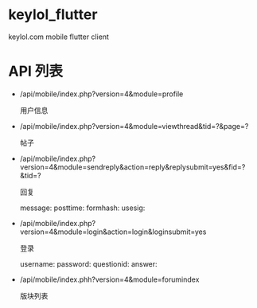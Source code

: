 # keylol_flutter
keylol.com mobile flutter client

# API 列表  

* /api/mobile/index.php?version=4&module=profile  

    用户信息  

* /api/mobile/index.php?version=4&module=viewthread&tid=?&page=?  

    帖子  
   
* /api/mobile/index.php?version=4&module=sendreply&action=reply&replysubmit=yes&fid=?&tid=?

    回复
    
    message:
    posttime:
    formhash:
    usesig:

* /api/mobile/index.php?version=4&module=login&action=login&loginsubmit=yes

    登录

    username:
    password:
    questionid:
    answer:
    
* /api/mobile/index.phh?version=4&module=forumindex

    版块列表
